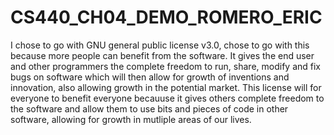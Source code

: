 # CS440_CH04_DEMO_ROMERO_ERIC


I chose to go with GNU general public license v3.0, chose to go with this because more people can benefit from the software. It gives the end user and other programmers the complete freedom to run, share, modify and fix bugs on software which will then allow for growth of inventions and innovation, also allowing growth in the potential market. This license will for everyone to benefit everyone becauuse it gives others complete freedom to the software and allow them to use bits and pieces of code in other software, allowing for growth in mutliple areas of our lives.
